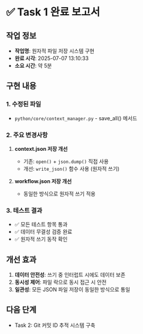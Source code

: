 # ✅ Task 1 완료 보고서

## 작업 정보
- **작업명**: 원자적 파일 저장 시스템 구현
- **완료 시각**: 2025-07-07 13:10:33
- **소요 시간**: 약 5분

## 구현 내용

### 1. 수정된 파일
- `python/core/context_manager.py` - save_all() 메서드

### 2. 주요 변경사항
1. **context.json 저장 개선**
   - 기존: `open()` + `json.dump()` 직접 사용
   - 개선: `write_json()` 함수 사용 (원자적 쓰기)

2. **workflow.json 저장 개선**
   - 동일한 방식으로 원자적 쓰기 적용

### 3. 테스트 결과
- ✅ 모든 테스트 항목 통과
- ✅ 데이터 무결성 검증 완료
- ✅ 원자적 쓰기 동작 확인

## 개선 효과
1. **데이터 안전성**: 쓰기 중 인터럽트 시에도 데이터 보존
2. **동시성 제어**: 파일 락으로 동시 접근 시 안전
3. **일관성**: 모든 JSON 파일 저장이 동일한 방식으로 통일

## 다음 단계
- Task 2: Git 커밋 ID 추적 시스템 구축
